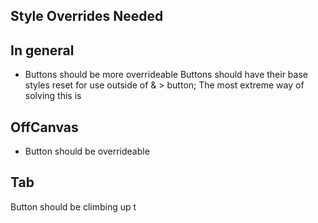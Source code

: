 ## Style Overrides Needed

## In general
- Buttons should be more overrideable Buttons should have their base styles reset for use outside of & > button;
  The most extreme way of solving this is

## OffCanvas
- Button should be overrideable

## Tab
  Button should be climbing up t
